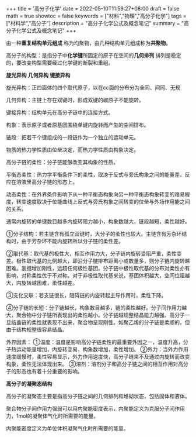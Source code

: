+++
title = '高分子化学'
date = 2022-05-10T11:59:27+08:00
draft = false
math = true
showtoc = false
keywords = ["材料","物理","高分子化学"]
tags = ["材料学","高分子"]
description = "高分子化学公式及概念笔记"
summary = "高分子化学公式及概念笔记"
+++

由一种**重复结构单元组成** 称为均聚物，由几种结构单元组成称为**共聚物**。

高分子的构型：是指分子中**化学键**所固定的原子在空间的**几何排列** 排列是稳定的，要改变构型需要经过化学键的断裂和重组。

 **旋光异构** **几何异构** **键接异构**

旋光异构：正四面体的四个取代原子，以在cc面的分布分为全同、间同、无规

几何异构：主链上存在双键时，形成双键的碳原子不能旋转。

键接异构：结构单元在高分子链中的连接方式。

构象：表示原子或者原基团围绕单键内旋转而产生的空间排布。

链段：把若干个键组成的一段链作为一个独立的运动单元。

物质的热力学性质由位垒决定，而热力学性质由构象决定。

高分子链的柔性：分子链能够改变其构象的性质。

平衡态柔性：热力学平衡条件下的柔性，取决于反式与旁氏构象之间的能量差，反应在溶液里高分子链的形态上。

动态柔性：在外界条件影响下从一种平衡态构象向另一种平衡态构象转变的难易程度，转变速度取决于位能曲线上反式与旁氏构象之间转变的位垒与外场作用能之间的关系。

通常内旋转的单键数目越多内旋转阻力越小，构象数越大，链段越短，柔性越好。

①分子结构：若主链含有孤立双键时，大分子的柔性也较大。主链含有芳杂环结构时，由于芳杂环不能内旋转所以分子链的柔性差。

②取代基：取代基的极性大，相互作用力大，分子链内旋转受阻严重，柔性变差。极性取代基的比例越大，即沿分子链排布距离小或数量多，则分子链内旋转越困难。氢键增加刚性，远超任何极性基团。分子链中极性取代基的分布对柔性亦有影响，对称柔性优于不对称。对于非极性取代基来说，基团体积越大，空间位阻越大，内旋转越困难，柔性越差。

③支化交联：若支链很长，阻碍链的内旋转起主导作用时，柔性下降。

④分子链的长短：分子链越长，构象数目越多，链的柔性越好。分子间作用力越大，聚合物中分子链所表现出的柔性越小。分子链越规整结晶能力越强。高分子一旦结晶链的柔性就表现不出来，聚合物呈现刚性。如聚乙烯的分子链是柔顺的，但由于结构规整很容易结晶。

外界因素：
①温度：温度是影响高分子链柔性的最重要外因之一，温度升高，分子热运动能量增加，内旋转变易，构象数增加，柔性增加。
②外力：当外力作用速度缓慢时，柔性容易显示，外力作用速度快，高分子链来不及通过内旋转而改变构象，柔性无法体现出来。
③溶剂：溶剂分子和高分子链之间的相互作用对高分子的形态也有着十分重要的影响。

**高分子的凝聚态结构**

高分子的凝聚态主要是指高分子链之间的几何排列和堆砌状态，包括固体和液体。

聚合物分子间作用力强弱可以用内聚能密度表示，内聚能定义为克服分子间作用力，1mol的凝聚体气化时所需要的能量。

内聚能密度定义为单位体积凝聚气化时所需要的能量。